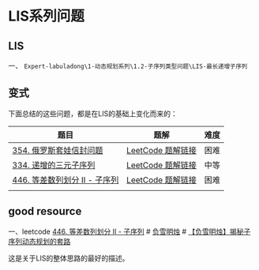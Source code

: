 # LIS系列问题

## LIS

一、 `Expert-labuladong\1-动态规划系列\1.2-子序列类型问题\LIS-最长递增子序列`

## 变式

下面总结的这些问题，都是在LIS的基础上变化而来的：

| 题目                                                         | 题解                                                         | 难度 |
| ------------------------------------------------------------ | ------------------------------------------------------------ | ---- |
| [354. 俄罗斯套娃信封问题](https://leetcode.cn/problems/russian-doll-envelopes/) | [LeetCode 题解链接](https://leetcode.cn/problems/russian-doll-envelopes/solution/zui-chang-shang-sheng-zi-xu-lie-bian-xin-6s8d/) | 困难 |
| [334. 递增的三元子序列](https://leetcode.cn/problems/increasing-triplet-subsequence/) | [LeetCode 题解链接](https://leetcode.cn/problems/increasing-triplet-subsequence/solution/gong-shui-san-xie-zui-chang-shang-sheng-xa08h/) | 中等 |
| [446. 等差数列划分 II - 子序列](https://leetcode.cn/problems/arithmetic-slices-ii-subsequence/) | [LeetCode 题解链接](https://leetcode.cn/problems/arithmetic-slices-ii-subsequence/solution/gong-shui-san-xie-xiang-jie-ru-he-fen-xi-ykvk/) | 困难 |
|                                                              |                                                              |      |



## good resource

一、leetcode [446. 等差数列划分 II - 子序列](https://leetcode.cn/problems/arithmetic-slices-ii-subsequence/) # [负雪明烛](https://leetcode.cn/u/fuxuemingzhu/) # [【负雪明烛】揭秘子序列动态规划的套路](https://leetcode.cn/problems/arithmetic-slices-ii-subsequence/solution/fu-xue-ming-zhu-jie-mi-zi-xu-lie-dong-ta-gepk/)

这是关于LIS的整体思路的最好的描述。